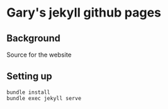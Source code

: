 Gary's jekyll github pages
==========================

## Background

Source for the website

## Setting up
    bundle install
    bundle exec jekyll serve
